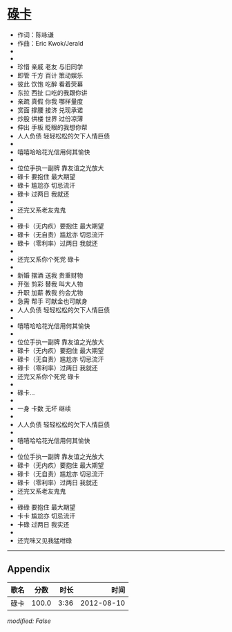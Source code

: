 # [碌卡](https://music.163.com/song?id=64026)

* 作词：陈咏谦
* 作曲：Eric Kwok/Jerald
*
*
* 珍惜 亲戚 老友 与旧同学
* 即管 千方 百计 策动娱乐
* 彼此 饮饱 吃醉 看着荧幕
* 东拉 西扯 口吃的我跟你讲
* 亲疏 真假 你我 哪样量度
* 赏面 撑腰 接济 兑现承诺
* 炒股 供楼 世界 过份凉薄
* 伸出 手板 眨眼的我想你帮
* 人人负债 轻轻松松的欠下人情巨债
* 
* 嘻嘻哈哈花光信用何其愉快
* 
* 位位手执一副牌 靠友谊之光放大
* 碌卡 要抱住 最大期望
* 碌卡 尴尬亦 切忌流汗
* 碌卡 过两日 我就还
* 
* 还完又系老友鬼鬼
* 
* 碌卡（无内疚）要抱住 最大期望
* 碌卡（无自责）尴尬亦 切忌流汗
* 碌卡（零利率）过两日 我就还
* 
* 还完又系你个死党 碌卡
* 
* 新婚 摆酒 送我 贵重财物
* 开张 剪彩 替我 叫大人物
* 升职 加薪 教我 约会尤物
* 急需 帮手 可献金也可献身
* 人人负债 轻轻松松的欠下人情巨债
* 
* 嘻嘻哈哈花光信用何其愉快
* 
* 位位手执一副牌 靠友谊之光放大
* 碌卡（无内疚）要抱住 最大期望
* 碌卡（无自责）尴尬亦 切忌流汗
* 碌卡（零利率）过两日 我就还
* 还完又系你个死党 碌卡
* 
* 碌卡...
* 
* 一身 卡数 无坏 继续
* 
* 人人负债 轻轻松松的欠下人情巨债
* 
* 嘻嘻哈哈花光信用何其愉快
* 
* 位位手执一副牌 靠友谊之光放大
* 碌卡（无内疚）要抱住 最大期望
* 碌卡（无自责）尴尬亦 切忌流汗
* 碌卡（零利率）过两日 我就还
* 还完又系老友鬼鬼
* 
* 碌碌 要抱住 最大期望
* 卡卡 尴尬亦 切忌流汗
* 卡碌 过两日 我实还
* 
* 还完咪又见我猛咁碌


---

## Appendix

|歌名|分数|时长|时间|
|:---|:---:|---:|---:|
|碌卡|100.0|3:36|2012-08-10

*modified: False*
